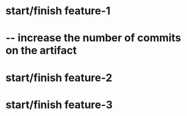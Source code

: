# start/finish feature-1
# -- increase the number of commits on the artifact

# start/finish feature-2

# start/finish feature-3
